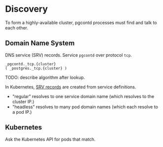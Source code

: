 # Discovery

To form a highly-available cluster, pgcontd processes must find and talk to each
other.

## Domain Name System

DNS service (SRV) records. Service `pgcontd` over protocol `tcp`.

```
_pgcontd._tcp.{cluster}
( _postgres._tcp.{cluster} )
```

TODO: describe algorithm after lookup.


In Kubernetes, [SRV records][k8s-srv] are created from service definitions.
- "regular" resolves to one service domain name (which resolves to the cluster IP.)
- "headless" resolves to many pod domain names (which each resolve to a pod IP.)

[k8s-srv]: https://kubernetes.io/docs/concepts/services-networking/dns-pod-service/#srv-records

## Kubernetes

Ask the Kubernetes API for pods that match.
